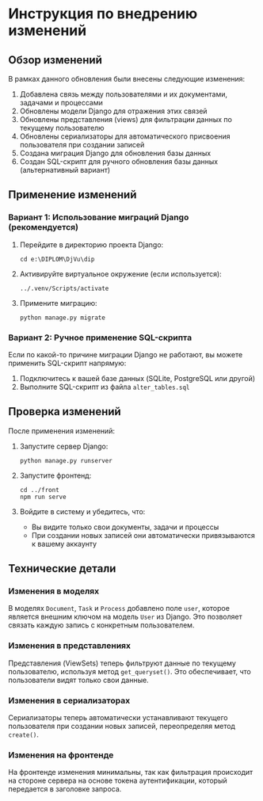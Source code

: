 # Инструкция по внедрению изменений

## Обзор изменений

В рамках данного обновления были внесены следующие изменения:

1. Добавлена связь между пользователями и их документами, задачами и процессами
2. Обновлены модели Django для отражения этих связей
3. Обновлены представления (views) для фильтрации данных по текущему пользователю
4. Обновлены сериализаторы для автоматического присвоения пользователя при создании записей
5. Создана миграция Django для обновления базы данных
6. Создан SQL-скрипт для ручного обновления базы данных (альтернативный вариант)

## Применение изменений

### Вариант 1: Использование миграций Django (рекомендуется)

1. Перейдите в директорию проекта Django:
   ```
   cd e:\DIPLOM\DjVu\dip
   ```

2. Активируйте виртуальное окружение (если используется):
   ```
   ../.venv/Scripts/activate
   ```

3. Примените миграцию:
   ```
   python manage.py migrate
   ```

### Вариант 2: Ручное применение SQL-скрипта

Если по какой-то причине миграции Django не работают, вы можете применить SQL-скрипт напрямую:

1. Подключитесь к вашей базе данных (SQLite, PostgreSQL или другой)
2. Выполните SQL-скрипт из файла `alter_tables.sql`

## Проверка изменений

После применения изменений:

1. Запустите сервер Django:
   ```
   python manage.py runserver
   ```

2. Запустите фронтенд:
   ```
   cd ../front
   npm run serve
   ```

3. Войдите в систему и убедитесь, что:
   - Вы видите только свои документы, задачи и процессы
   - При создании новых записей они автоматически привязываются к вашему аккаунту

## Технические детали

### Изменения в моделях

В моделях `Document`, `Task` и `Process` добавлено поле `user`, которое является внешним ключом на модель `User` из Django. Это позволяет связать каждую запись с конкретным пользователем.

### Изменения в представлениях

Представления (ViewSets) теперь фильтруют данные по текущему пользователю, используя метод `get_queryset()`. Это обеспечивает, что пользователи видят только свои данные.

### Изменения в сериализаторах

Сериализаторы теперь автоматически устанавливают текущего пользователя при создании новых записей, переопределяя метод `create()`.

### Изменения на фронтенде

На фронтенде изменения минимальны, так как фильтрация происходит на стороне сервера на основе токена аутентификации, который передается в заголовке запроса.